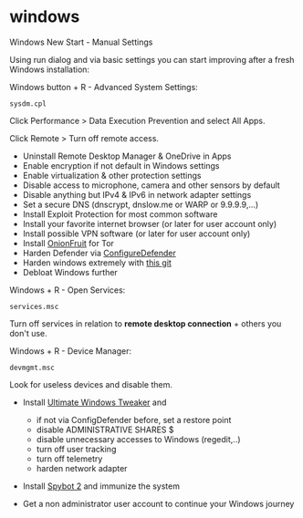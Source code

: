 # windows
Windows New Start - Manual Settings

Using run dialog and via basic settings you can start improving after a fresh Windows installation:

Windows button + R - Advanced System Settings:
```
sysdm.cpl
```
Click Performance > Data Execution Prevention and select All Apps.

Click Remote > Turn off remote access.

- Uninstall Remote Desktop Manager & OneDrive in Apps
- Enable encryption if not default in Windows settings
- Enable virtualization & other protection settings
- Disable access to microphone, camera and other sensors by default
- Disable anything but IPv4 & IPv6 in network adapter settings
- Set a secure DNS (dnscrypt, dnslow.me or WARP or 9.9.9.9,...)
- Install Exploit Protection for most common software
- Install your favorite internet browser (or later for user account only)
- Install possible VPN software (or later for user account only)
- Install [OnionFruit](https://github.com/dragonfruitnetwork/onionfruit) for Tor
- Harden Defender via [ConfigureDefender](https://github.com/AndyFul/ConfigureDefender)
- Harden windows extremely with [this git](https://gist.github.com/neohiro/da3dc76dcf77c67878f02fd71ac17358)
- Debloat Windows further

Windows + R - Open Services:
```
services.msc
```
Turn off services in relation to **remote desktop connection** + others you don't use.

Windows + R - Device Manager:
```
devmgmt.msc
```
Look for useless devices and disable them.

- Install [Ultimate Windows Tweaker](https://www.thewindowsclub.com/downloads/UWT5.zip) and
  	- if not via ConfigDefender before, set a restore point	 
	- disable ADMINISTRATIVE SHARES $
 	- disable unnecessary accesses to Windows (regedit,..)
	- turn off user tracking
   	- turn off telemetry
	- harden network adapter

- Install [Spybot 2](https://www.safer-networking.org/products/spybot-free-edition/download-mirror-1/) and immunize the system
- Get a non administrator user account to continue your Windows journey
